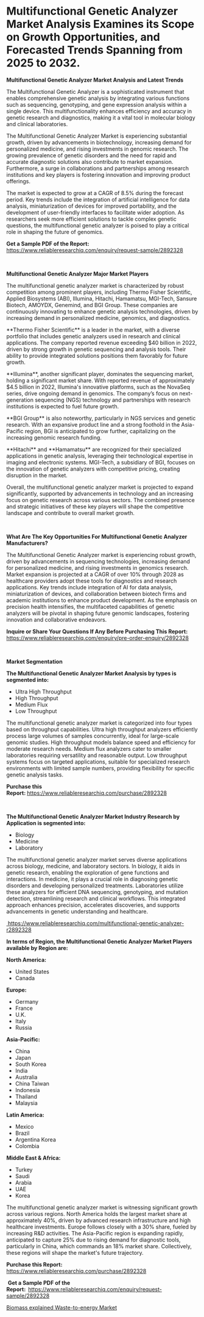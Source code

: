 <p><h1>Multifunctional Genetic Analyzer Market Analysis Examines its Scope on Growth Opportunities, and Forecasted Trends Spanning from 2025 to 2032.</h1></p><p><strong>Multifunctional Genetic Analyzer Market Analysis and Latest Trends</strong></p>
<p><p>The Multifunctional Genetic Analyzer is a sophisticated instrument that enables comprehensive genetic analysis by integrating various functions such as sequencing, genotyping, and gene expression analysis within a single device. This multifunctionality enhances efficiency and accuracy in genetic research and diagnostics, making it a vital tool in molecular biology and clinical laboratories. </p><p>The Multifunctional Genetic Analyzer Market is experiencing substantial growth, driven by advancements in biotechnology, increasing demand for personalized medicine, and rising investments in genomic research. The growing prevalence of genetic disorders and the need for rapid and accurate diagnostic solutions also contribute to market expansion. Furthermore, a surge in collaborations and partnerships among research institutions and key players is fostering innovation and improving product offerings.</p><p>The market is expected to grow at a CAGR of 8.5% during the forecast period. Key trends include the integration of artificial intelligence for data analysis, miniaturization of devices for improved portability, and the development of user-friendly interfaces to facilitate wider adoption. As researchers seek more efficient solutions to tackle complex genetic questions, the multifunctional genetic analyzer is poised to play a critical role in shaping the future of genomics.</p></p>
<p><strong>Get a Sample PDF of the Report:&nbsp;</strong> <a href="https://www.reliableresearchiq.com/enquiry/request-sample/2892328?utm_campaign=3085&utm_medium=2&utm_source=Github&utm_content=ia&utm_term=15032025&utm_id=multifunctional-genetic-analyzer">https://www.reliableresearchiq.com/enquiry/request-sample/2892328</a></p>
<p>&nbsp;</p>
<p><strong>Multifunctional Genetic Analyzer Major Market Players</strong></p>
<p><p>The multifunctional genetic analyzer market is characterized by robust competition among prominent players, including Thermo Fisher Scientific, Applied Biosystems (ABI), Illumina, Hitachi, Hamamatsu, MGI-Tech, Sansure Biotech, AMOYDX, Genemind, and BGI Group. These companies are continuously innovating to enhance genetic analysis technologies, driven by increasing demand in personalized medicine, genomics, and diagnostics.</p><p>**Thermo Fisher Scientific** is a leader in the market, with a diverse portfolio that includes genetic analyzers used in research and clinical applications. The company reported revenue exceeding $40 billion in 2022, driven by strong growth in genetic sequencing and analysis tools. Their ability to provide integrated solutions positions them favorably for future growth.</p><p>**Illumina**, another significant player, dominates the sequencing market, holding a significant market share. With reported revenue of approximately $4.5 billion in 2022, Illumina's innovative platforms, such as the NovaSeq series, drive ongoing demand in genomics. The company’s focus on next-generation sequencing (NGS) technology and partnerships with research institutions is expected to fuel future growth.</p><p>**BGI Group** is also noteworthy, particularly in NGS services and genetic research. With an expansive product line and a strong foothold in the Asia-Pacific region, BGI is anticipated to grow further, capitalizing on the increasing genomic research funding.</p><p>**Hitachi** and **Hamamatsu** are recognized for their specialized applications in genetic analysis, leveraging their technological expertise in imaging and electronic systems. MGI-Tech, a subsidiary of BGI, focuses on the innovation of genetic analyzers with competitive pricing, creating disruption in the market.</p><p>Overall, the multifunctional genetic analyzer market is projected to expand significantly, supported by advancements in technology and an increasing focus on genetic research across various sectors. The combined presence and strategic initiatives of these key players will shape the competitive landscape and contribute to overall market growth.</p></p>
<p>&nbsp;</p>
<p><strong>What Are The Key Opportunities For Multifunctional Genetic Analyzer Manufacturers?</strong></p>
<p><p>The Multifunctional Genetic Analyzer market is experiencing robust growth, driven by advancements in sequencing technologies, increasing demand for personalized medicine, and rising investments in genomics research. Market expansion is projected at a CAGR of over 10% through 2028 as healthcare providers adopt these tools for diagnostics and research applications. Key trends include integration of AI for data analysis, miniaturization of devices, and collaboration between biotech firms and academic institutions to enhance product development. As the emphasis on precision health intensifies, the multifaceted capabilities of genetic analyzers will be pivotal in shaping future genomic landscapes, fostering innovation and collaborative endeavors.</p></p>
<p><strong>Inquire or Share Your Questions If Any Before Purchasing This Report:</strong> <a href="https://www.reliableresearchiq.com/enquiry/pre-order-enquiry/2892328?utm_campaign=3085&utm_medium=2&utm_source=Github&utm_content=ia&utm_term=15032025&utm_id=multifunctional-genetic-analyzer">https://www.reliableresearchiq.com/enquiry/pre-order-enquiry/2892328</a></p>
<p>&nbsp;</p>
<p><strong>Market Segmentation</strong></p>
<p><strong>The Multifunctional Genetic Analyzer Market Analysis by types is segmented into:</strong></p>
<p><ul><li>Ultra High Throughput</li><li>High Throughput</li><li>Medium Flux</li><li>Low Throughput</li></ul></p>
<p><p>The multifunctional genetic analyzer market is categorized into four types based on throughput capabilities. Ultra high throughput analyzers efficiently process large volumes of samples concurrently, ideal for large-scale genomic studies. High throughput models balance speed and efficiency for moderate research needs. Medium flux analyzers cater to smaller laboratories requiring versatility and reasonable output. Low throughput systems focus on targeted applications, suitable for specialized research environments with limited sample numbers, providing flexibility for specific genetic analysis tasks.</p></p>
<p><strong>Purchase this Report:&nbsp;</strong><a href="https://www.reliableresearchiq.com/purchase/2892328?utm_campaign=3085&utm_medium=2&utm_source=Github&utm_content=ia&utm_term=15032025&utm_id=multifunctional-genetic-analyzer">https://www.reliableresearchiq.com/purchase/2892328</a></p>
<p>&nbsp;</p>
<p><strong>The Multifunctional Genetic Analyzer Market Industry Research by Application is segmented into:</strong></p>
<p><ul><li>Biology</li><li>Medicine</li><li>Laboratory</li></ul></p>
<p><p>The multifunctional genetic analyzer market serves diverse applications across biology, medicine, and laboratory sectors. In biology, it aids in genetic research, enabling the exploration of gene functions and interactions. In medicine, it plays a crucial role in diagnosing genetic disorders and developing personalized treatments. Laboratories utilize these analyzers for efficient DNA sequencing, genotyping, and mutation detection, streamlining research and clinical workflows. This integrated approach enhances precision, accelerates discoveries, and supports advancements in genetic understanding and healthcare.</p></p>
<p><a href="https://www.reliableresearchiq.com/multifunctional-genetic-analyzer-r2892328?utm_campaign=3085&utm_medium=2&utm_source=Github&utm_content=ia&utm_term=15032025&utm_id=multifunctional-genetic-analyzer">&nbsp;https://www.reliableresearchiq.com/multifunctional-genetic-analyzer-r2892328</a></p>
<p><strong>In terms of Region, the Multifunctional Genetic Analyzer Market Players available by Region are:</strong></p>
<p>
    <p> <strong> North America: </strong>
        <ul>
            <li>United States</li>
            <li>Canada</li>
        </ul>
        </p> 
    <p> <strong> Europe: </strong>
        <ul>
            <li>Germany</li>
            <li>France</li>
            <li>U.K.</li>
            <li>Italy</li>
            <li>Russia</li>
        </ul>
        </p> 
    <p> <strong> Asia-Pacific: </strong>
        <ul>
            <li>China</li>
            <li>Japan</li>
            <li>South Korea</li>
            <li>India</li>
            <li>Australia</li>
            <li>China Taiwan</li>
            <li>Indonesia</li>
            <li>Thailand</li>
            <li>Malaysia</li>
        </ul>
        </p> 
    <p> <strong> Latin America: </strong>
        <ul>
            <li>Mexico</li>
            <li>Brazil</li>
            <li>Argentina Korea</li>
            <li>Colombia</li>
        </ul>
        </p> 
    <p> <strong> Middle East & Africa: </strong>
        <ul>
            <li>Turkey</li>
            <li>Saudi</li>
            <li>Arabia</li>
            <li>UAE</li>
            <li>Korea</li>
        </ul>
    </p>
    </p>
<p><p>The multifunctional genetic analyzer market is witnessing significant growth across various regions. North America holds the largest market share at approximately 40%, driven by advanced research infrastructure and high healthcare investments. Europe follows closely with a 30% share, fueled by increasing R&D activities. The Asia-Pacific region is expanding rapidly, anticipated to capture 25% due to rising demand for diagnostic tools, particularly in China, which commands an 18% market share. Collectively, these regions will shape the market's future trajectory.</p></p>
<p><strong>Purchase this Report: </strong><a href="https://www.reliableresearchiq.com/purchase/2892328?utm_campaign=3085&utm_medium=2&utm_source=Github&utm_content=ia&utm_term=15032025&utm_id=multifunctional-genetic-analyzer">https://www.reliableresearchiq.com/purchase/2892328</a></p>
<p>&nbsp;<strong>Get a Sample PDF of the Report:&nbsp;&nbsp;</strong><a href="https://www.reliableresearchiq.com/enquiry/request-sample/2892328?utm_campaign=3085&utm_medium=2&utm_source=Github&utm_content=ia&utm_term=15032025&utm_id=multifunctional-genetic-analyzer">https://www.reliableresearchiq.com/enquiry/request-sample/2892328</a></p>
<p><strong></strong></p>
<p><p><a href="https://github.com/xtysizov/Market-Research-Report-List-1/blob/main/biomass-explained-waste-to-energy-market.md?utm_campaign=3085&utm_medium=2&utm_source=Github&utm_content=ia&utm_term=15032025&utm_id=multifunctional-genetic-analyzer">Biomass explained Waste-to-energy Market</a></p></p>